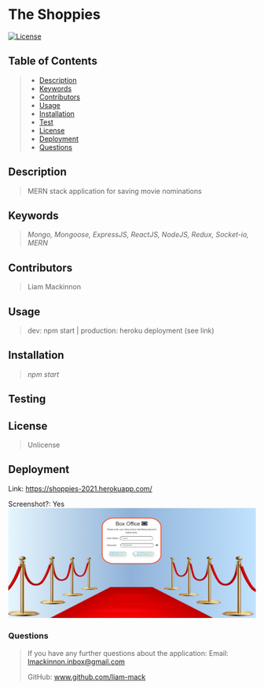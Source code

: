 
# The Shoppies
[![License](https://img.shields.io/badge/License-Unlicense-blue.svg)](https://opensource.org/licenses/Unlicense)

## Table of Contents
> - [Description](#Description)
> - [Keywords](#Keywords)
> - [Contributors](#Contributors)
> - [Usage](#Usage)
> - [Installation](#Installation)
> - [Test](#Testing)
> - [License](#License)
> - [Deployment](#Deployment)
> - [Questions](#Questions)

## Description
>MERN stack application for saving movie nominations

## Keywords
>*Mongo, Mongoose, ExpressJS, ReactJS, NodeJS, Redux, Socket-io, MERN*

## Contributors
>Liam Mackinnon

## Usage 
>dev: npm start | production: heroku deployment (see link)

## Installation
>*npm start*

## Testing
>

## License
>Unlicense

## Deployment
Link: https://shoppies-2021.herokuapp.com/  

Screenshot?: Yes
![](images/deployed.png)

### Questions
>If you have any further questions about the application:
>Email: lmackinnon.inbox@gmail.com
>
>GitHub: www.github.com/liam-mack

